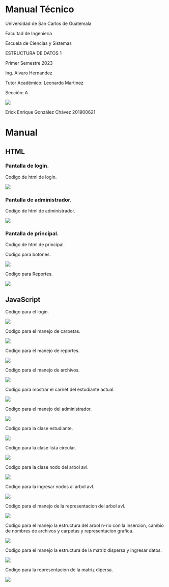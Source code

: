 # Manual Técnico 


Universidad de San Carlos de Guatemala 

Facultad de Ingeniería

Escuela de Ciencias y Sistemas

ESTRUCTURA DE DATOS 1

Primer Semestre 2023

Ing. Alvaro Hernandez

Tutor Académico: Leonardo Martinez

Sección: A 

![](LGUSF.png)

[1]: LGUSF.png

Erick Enrique González Chávez 201900621

# Manual


## HTML

### Pantalla de login.

Codigo de html de login.

![](I1.png)

### Pantalla de administrador.

Codigo de html de administrador.

![](I2.png)

### Pantalla de principal.

Codigo de html de principal.

Codigo para botones.

![](I3.png)

Codigo para Reportes.

![](I4.png)

## JavaScript

Codigo para el login.

![](I5.png)

Codigo para el manejo de carpetas.

![](I6.png)

Codigo para el manejo de reportes.

![](I7.png)

Codigo para el manejo de archivos.

![](I8.png)

Codigo para mostrar el carnet del estudiante actual.

![](I9.png)

Codigo para el manejo del administrador.

![](I10.png)

Codigo para la clase estudiante.

![](I11.png)

Codigo para la clase lista circular.

![](I12.png)

Codigo para la clase nodo del arbol avl.

![](I13.png)

Codigo para la ingresar nodos al arbol avl.

![](I14.png)

Codigo para el manejo de la representacion del arbol avl.

![](I15.png)

Codigo para el manejo la estructura del arbol n-rio con la insercion, cambio de nombres de archivos y carpetas y representacion grafica.

![](I16.png)

Codigo para el manejo la estructura de la matriz dispersa y ingresar datos.

![](I17.png)

Codigo para la representacion de la matriz dipersa.

![](I18.png)